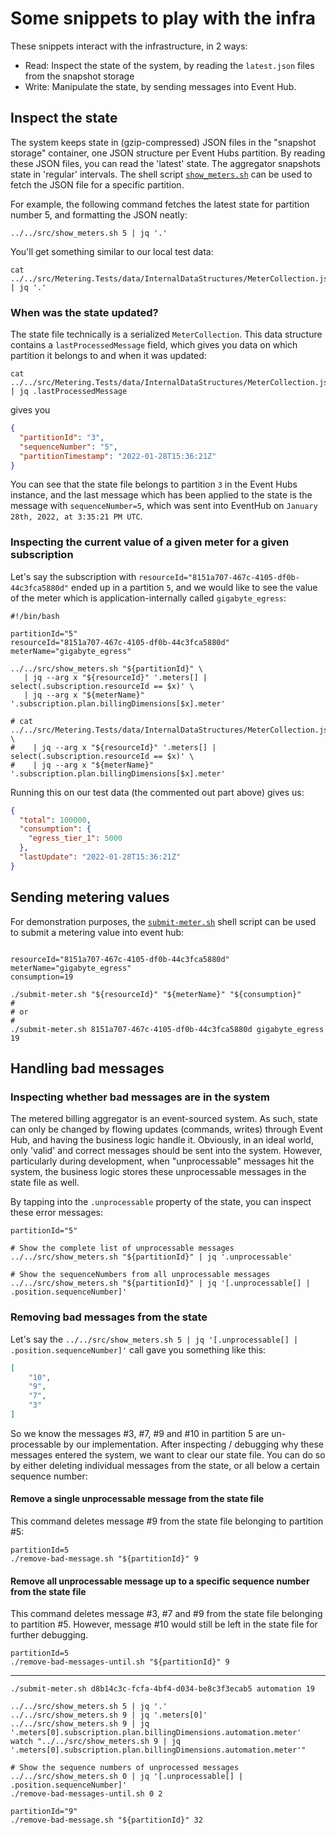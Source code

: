 # Some snippets to play with the infra

These snippets interact with the infrastructure, in 2 ways:

- Read: Inspect the state of the system, by reading the `latest.json` files from the snapshot storage
- Write: Manipulate the state, by sending messages into Event Hub.

## Inspect the state

The system keeps state in (gzip-compressed) JSON files in the "snapshot storage" container, one JSON structure per Event Hubs partition. By reading these JSON files, you can read the 'latest' state. The aggregator snapshots state in 'regular' intervals. The shell script [`show_meters.sh`](../../src/show_meters.sh) can be used to fetch the JSON file for a specific partition. 

For example, the following command fetches the latest state for partition number 5, and formatting the JSON neatly:

```shell
../../src/show_meters.sh 5 | jq '.'
```

You'll get something similar to our local test data: 

```shell
cat ../../src/Metering.Tests/data/InternalDataStructures/MeterCollection.json | jq '.'
```

### When was the state updated?

The state file technically is a serialized `MeterCollection`. This data structure contains a `lastProcessedMessage` field, which gives you data on which partition it belongs to and when it was updated:

```shell
cat ../../src/Metering.Tests/data/InternalDataStructures/MeterCollection.json | jq .lastProcessedMessage
```

gives you

```json
{
  "partitionId": "3",
  "sequenceNumber": "5",
  "partitionTimestamp": "2022-01-28T15:36:21Z"
}
```

You can see that the state file belongs to partition `3` in the Event Hubs instance, and the last message which has been applied to the state is the message with `sequenceNumber=5`, which was sent into EventHub on `January 28th, 2022, at 3:35:21 PM UTC`. 


### Inspecting the current value of a given meter for a given subscription

Let's say the subscription with `resourceId="8151a707-467c-4105-df0b-44c3fca5880d"` ended up in a partition `5`, and we would like to see the value of the meter which is application-internally called `gigabyte_egress`: 

```shell
#!/bin/bash

partitionId="5"
resourceId="8151a707-467c-4105-df0b-44c3fca5880d"
meterName="gigabyte_egress"

../../src/show_meters.sh "${partitionId}" \
   | jq --arg x "${resourceId}" '.meters[] | select(.subscription.resourceId == $x)' \
   | jq --arg x "${meterName}"  '.subscription.plan.billingDimensions[$x].meter'

# cat ../../src/Metering.Tests/data/InternalDataStructures/MeterCollection.json \
#    | jq --arg x "${resourceId}" '.meters[] | select(.subscription.resourceId == $x)' \
#    | jq --arg x "${meterName}"  '.subscription.plan.billingDimensions[$x].meter'
```

Running this on our test data (the commented out part above) gives us:

```json
{
  "total": 100000,
  "consumption": {
    "egress_tier_1": 5000
  },
  "lastUpdate": "2022-01-28T15:36:21Z"
}
```

## Sending metering values

For demonstration purposes, the [`submit-meter.sh`](submit-meter.sh) shell script can be used to submit a metering value into event hub:

```shell

resourceId="8151a707-467c-4105-df0b-44c3fca5880d"
meterName="gigabyte_egress"
consumption=19 

./submit-meter.sh "${resourceId}" "${meterName}" "${consumption}"
#
# or
#
./submit-meter.sh 8151a707-467c-4105-df0b-44c3fca5880d gigabyte_egress 19
```

## Handling bad messages

### Inspecting whether bad messages are in the system

The metered billing aggregator is an event-sourced system. As such, state can only be changed by flowing updates (commands, writes) through Event Hub, and having the business logic handle it. Obviously, in an ideal world, only 'valid' and correct messages should be sent into the system. However, particularly during development, when "unprocessable" messages hit the system, the business logic stores these unprocessable  messages in the state file as well. 

By tapping into the `.unprocessable` property of the state, you can inspect these error messages:

```shell
partitionId="5"

# Show the complete list of unprocessable messages
../../src/show_meters.sh "${partitionId}" | jq '.unprocessable' 

# Show the sequenceNumbers from all unprocessable messages
../../src/show_meters.sh "${partitionId}" | jq '[.unprocessable[] | .position.sequenceNumber]' 
```

### Removing bad messages from the state

Let's say the `../../src/show_meters.sh 5 | jq '[.unprocessable[] | .position.sequenceNumber]'` call gave you something like this:

```json
[ 
	"10", 
	"9", 
	"7",
	"3"
]
```

So we know the messages  #3, #7, #9 and #10 in partition 5 are un-processable by our implementation. After inspecting / debugging why these messages entered the system, we want to clear our state file. You can do so by either deleting individual messages from the state, or all below a certain sequence number:

#### Remove a single unprocessable message from the state file

This command deletes message #9 from the state file belonging to partition #5:

```shell
partitionId=5
./remove-bad-message.sh "${partitionId}" 9
```

#### Remove all unprocessable message up to a specific sequence number from the state file

This command deletes message #3, #7 and #9 from the state file belonging to partition #5. However, message #10 would still be left in the state file for further debugging.

```shell
partitionId=5
./remove-bad-messages-until.sh "${partitionId}" 9
```

---------


```shell
./submit-meter.sh d8b14c3c-fcfa-4bf4-d034-be8c3f3ecab5 automation 19

../../src/show_meters.sh 5 | jq '.'
../../src/show_meters.sh 9 | jq '.meters[0]'
../../src/show_meters.sh 9 | jq '.meters[0].subscription.plan.billingDimensions.automation.meter'
watch "../../src/show_meters.sh 9 | jq '.meters[0].subscription.plan.billingDimensions.automation.meter'"

# Show the sequence numbers of unprocessed messages
../../src/show_meters.sh 0 | jq '[.unprocessable[] | .position.sequenceNumber]' 
./remove-bad-messages-until.sh 0 2

partitionId="9"
./remove-bad-message.sh "${partitionId}" 32
```
